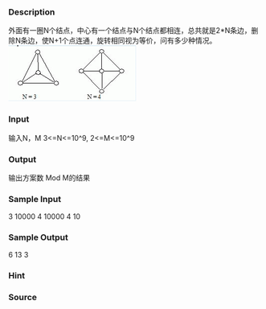 
### Description
外面有一圈N个结点，中心有一个结点与N个结点都相连，总共就是2*N条边，删除N条边，使N+1个点连通，旋转相同视为等价，问有多少种情况。
![](/JudgeOnline/upload/201304/1.jpg)
### Input
输入N，M
3<=N<=10^9, 2<=M<=10^9
### Output
输出方案数 Mod M的结果
### Sample Input
3 10000
4 10000
4 10



### Sample Output
6
13
3

### Hint

### Source

